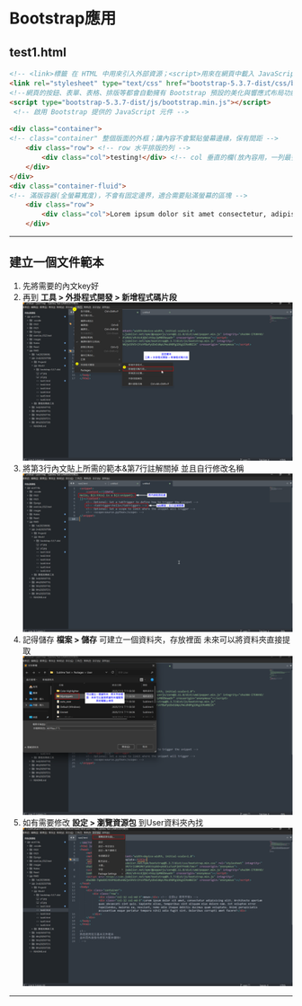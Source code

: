 # Bootstrap應用

## test1.html

```html
<!-- <link>標籤 在 HTML 中用來引入外部資源；<script>用來在網頁中載入 JavaScript 程式碼 -->
<link rel="stylesheet" type="text/css" href="bootstrap-5.3.7-dist/css/bootstrap.min.css">
<!--網頁的按鈕、表單、表格、排版等都會自動擁有 Bootstrap 預設的美化與響應式布局功能，不需要你手動寫所有的 CSS -->
<script type="bootstrap-5.3.7-dist/js/bootstrap.min.js"></script>
 <!-- 啟用 Bootstrap 提供的 JavaScript 元件 -->
```

```html
<div class="container">
<!-- class="container" 整個版面的外框；讓內容不會緊貼螢幕邊緣，保有間距 -->
    <div class="row"> <!-- row 水平排版的列 -->
        <div class="col">testing!</div> <!-- col 垂直的欄(放內容用，一列最多12欄) -->
    </div>
</div>
<div class="container-fluid">
<!-- 滿版容器(全螢幕寬度)，不會有固定邊界，適合需要貼滿螢幕的區塊 -->
    <div class="row">
        <div class="col">Lorem ipsum dolor sit amet consectetur, adipisicing elit. Quibusdam soluta voluptatem odio commodi consequatur provident, at, magnam nobis ducimus beatae. Pariatur ipsam impedit vitae maiores temporibus repellendus accusamus qui nulla.</div>
    </div>
```

---

## 建立一個文件範本

1. 先將需要的內文key好
2. 再到 **工具 > 外掛程式開發 > 新增程式碼片段**
![20250810125321](https://raw.githubusercontent.com/richard153r/pic/main/pic/20250810125321.png)
3. 將第3行內文貼上所需的範本&第7行註解關掉 並且自行修改名稱
![20250810131008](https://raw.githubusercontent.com/richard153r/pic/main/pic/20250810131008.png)
4. 記得儲存 **檔案 > 儲存** 可建立一個資料夾，存放裡面 未來可以將資料夾直接提取
![20250810133137](https://raw.githubusercontent.com/richard153r/pic/main/pic/20250810133137.png)
5. 如有需要修改 **設定 > 瀏覽資源包** 到User資料夾內找
![20250810155817](https://raw.githubusercontent.com/richard153r/pic/main/pic/20250810155817.png)

---